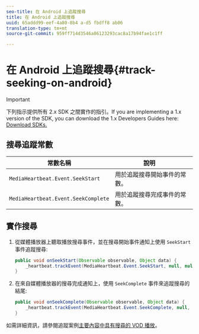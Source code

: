 ```yaml
---
seo-title: 在 Android 上追蹤搜尋
title: 在 Android 上追蹤搜尋
uuid: 65addd99-eef-4a80-8b4 a-d5 fbdff8 ab06
translation-type: tm+mt
source-git-commit: 959ff714d3546a06123293cac8a17b94fae1c1ff

---
```



# 在 Android 上追蹤搜尋{#track-seeking-on-android}

>[!IMPORTANT]
>
>下列指示提供所有 2.x SDK 之間實作的指引。If you are implementing a 1.x version of the SDK, you can download the 1.x Developers Guides here: [Download SDKs.](../../../sdk-implement/download-sdks.md)

## 搜尋追蹤常數

| 常數名稱 | 說明     |
|---|---|
| `MediaHeartbeat.Event.SeekStart` | 用於追蹤搜尋開始事件的常數。 |
| `MediaHeartbeat.Event.SeekComplete` | 用於追蹤搜尋完成事件的常數。 |

## 實作搜尋

1. 從媒體播放器上聽取播放搜尋事件，並在搜尋開始事件通知上使用 `SeekStart` 事件追蹤搜尋:

   ```java
   public void onSeekStart(Observable observable, Object data) {  
       _heartbeat.trackEvent(MediaHeartbeat.Event.SeekStart, null, null); 
   }
   ```

1. 在來自媒體播放器的搜尋完成通知上，使用 `SeekComplete` 事件來追蹤搜尋的結尾:

   ```java
   public void onSeekComplete(Observable observable, Object data) {  
       _heartbeat.trackEvent(MediaHeartbeat.Event.SeekComplete, null, null); 
   }
   ```

如需詳細資訊，請參閱追蹤案例[主要內容中具有搜尋的 VOD 播放](../../../sdk-implement/tracking-scenarios/vod-seeking.md)。

